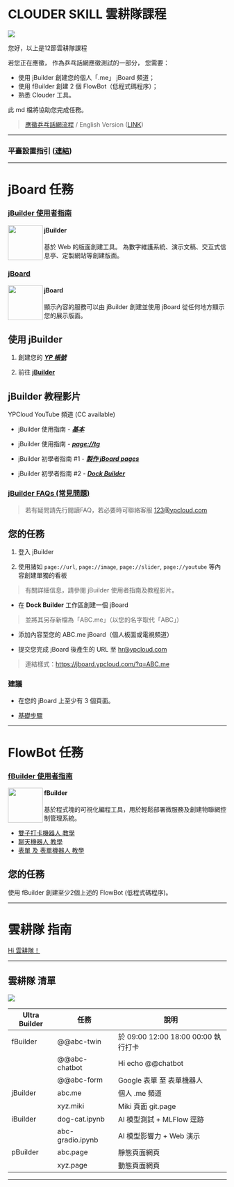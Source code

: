 # CLOUDER SKILL 雲耕隊課程

![](https://s3.ypcloud.com/cms/abcd_b37589fb73.png)

您好，以上是12節雲耕隊課程

若您正在應徵，
作為乒乓話網應徵測試的一部分，
您需要：

- 使用 jBuilder 創建您的個人「.me」 jBoard 頻道；
- 使用 fBuilder 創建 2 個 FlowBot（低程式碼程序）；
- 熟悉 Clouder 工具。

此 md 檔將協助您完成任務。

> [應徵乒乓話網流程](https://github.com/YPCloudInc/Clouder/blob/main/md/Apply.md)
> / English Version ([LINK]([https://md.ypcloud.com/s/cSXN35cZg](https://github.com/YPCloudInc/Clouder/blob/main/md/interview%20task.md)))

---
### 平臺設置指引 ([連結](https://github.com/YPCloudInc/Clouder/blob/main/%E4%B8%AD%E6%96%87/md/%E8%A8%AD%E7%BD%AE.md))

---
# jBoard 任務

### [jBuilder 使用者指南](https://github.com/motebus/ultrabook/tree/main/Ultranet%20Apps/jBuilder)

[<img align="left" width="80" height="auto" src="https://s3.ypcloud.com/cms/jbuilder_77f7549dd3.png">](https://run.ypcloud.com/)

#### jBuilder
基於 Web 的版面創建工具。 為數字維護系統、演示文稿、交互式信息亭、定製網站等創建版面。

### [jBoard](https://jboard.ypcloud.com/)

[<img align="left" width="80" height="auto" src="https://s3.ypcloud.com/cms/jboard_4521cc25a9.png" />](https://jboard.ypcloud.com/)

#### jBoard
顯示內容的服務可以由 jBuilder 創建並使用 jBoard 從任何地方顯示您的展示版面。

## 使用 jBuilder

1. 創建您的 ***[YP 帳號](https://github.com/motebus/ultrabook/blob/main/Ultra/yp%20account.md)***

2. 前往 **[jBuilder](https://jbuilder.ypcloud.com)**

## jBuilder 教程影片

YPCloud YouTube 頻道 (CC available)

- jBuilder 使用指南 - ***[基本](https://www.youtube.com/watch?v=3uBVg3pzuUc)***

- jBuilder 使用指南 - ***[page://tg](https://www.youtube.com/watch?v=TS01Xj8mMwQ)***

- jBuilder 初學者指南 #1 - ***[製作 jBoard pages](https://www.youtube.com/watch?v=N1Rp2mCwv0c)*** 

- jBuilder 初學者指南 #2 - ***[Dock Builder](https://www.youtube.com/watch?v=eQV3zaiLxyY&t=50s)*** 

### [jBuilder FAQs (常見問題)](https://github.com/motebus/ultrabook/blob/main/Ultranet%20Apps/jBuilder/FAQ.md)

> 若有疑問請先行閱讀FAQ，若必要時可聯絡客服 123@ypcloud.com

## 您的任務

1. 登入 jBuilder

2. 使用諸如 `page://url`, `page://image`, `page://slider`, `page://youtube` 等內容創建單獨的看板
> 有關詳細信息，請參閱 jBuilder 使用者指南及教程影片。

- 在 **Dock Builder** 工作區創建一個 jBoard
> 並將其另存新檔為「ABC.me」（以您的名字取代「ABC」）

- 添加內容至您的 ABC.me jBoard（個人板面或電視頻道）

- 提交您完成 jBoard 後產生的 URL 至 hr@ypcloud.com
> 連結樣式：https://jboard.ypcloud.com/?q=ABC.me

### 建議
- 在您的 jBoard 上至少有 3 個頁面。

- [基礎步驟](https://github.com/motebus/ultrabook/blob/main/Ultranet%20Apps/jBuilder/Process%20of%20making%20a%20jBoard.md)

---

# FlowBot 任務

### [fBuilder 使用者指南](https://github.com/motebus/ultrabook/tree/main/Ultranet%20Apps/fBuilder)

[<img align="left" width="80" height="auto" src="https://s3.ypcloud.com/cms/fbuilder_f947638caf.png" />](https://run.ypcloud.com/)

#### fBuilder
基於程式塊的可視化編程工具，用於輕鬆部署微服務及創建物聯網控制管理系統。

- [雙子打卡機器人 教學](https://github.com/YPCloudInc/Clouder/blob/main/%E4%B8%AD%E6%96%87/md/%E9%9B%99%E5%AD%90.md)
- [聊天機器人 教學](https://github.com/YPCloudInc/Clouder/blob/main/%E4%B8%AD%E6%96%87/md/%E8%81%8A%E5%A4%A9%E6%A9%9F%E5%99%A8%E4%BA%BA.md)  
- [表單 及 表單機器人 教學](https://github.com/YPCloudInc/Clouder/blob/main/md/form.md)

## 您的任務
使用 fBuilder 創建至少2個上述的 FlowBot (低程式碼程序)。

---

# 雲耕隊 指南

[Hi 雲耕隊！](https://github.com/YPCloudInc/Clouder/tree/main/%E4%B8%AD%E6%96%87)

---

## 雲耕隊 清單

![](https://s3.ypcloud.com/cms/34_ff00f2689d.png)

| Ultra Builder | 任務 | 說明 |
| -------- | -------- | -------- |
| fBuilder | @@abc-twin | 於 09:00 12:00 18:00 00:00 執行打卡 |
| | @@abc-chatbot | Hi echo @@chatbot |
| | @@abc-form | Google 表單 至 表單機器人 |
| jBuilder | abc.me | 個人 .me 頻道 |
| | xyz.miki | Miki 頁面 git.page |
| iBuilder | dog-cat.ipynb | Al 模型測試 + MLFlow 逕跡 |
| | abc-gradio.ipynb | Al 模型影響力 + Web 演示 |
| pBuilder | abc.page | 靜態頁面網頁 |
| | xyz.page | 動態頁面網頁 |

---
